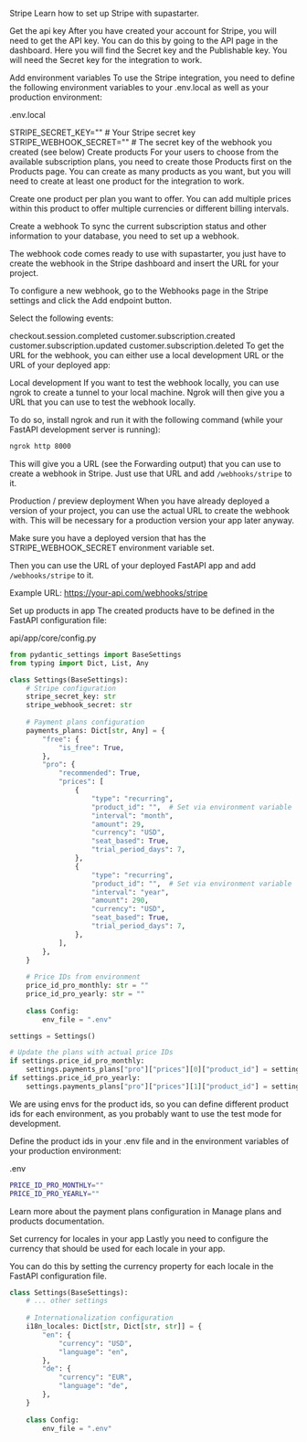 Stripe
Learn how to set up Stripe with supastarter.

Get the api key
After you have created your account for Stripe, you will need to get the API key. You can do this by going to the API page in the dashboard. Here you will find the Secret key and the Publishable key. You will need the Secret key for the integration to work.

Add environment variables
To use the Stripe integration, you need to define the following environment variables to your .env.local as well as your production environment:

.env.local

STRIPE_SECRET_KEY="" # Your Stripe secret key
STRIPE_WEBHOOK_SECRET="" # The secret key of the webhook you created (see below)
Create products
For your users to choose from the available subscription plans, you need to create those Products first on the Products page. You can create as many products as you want, but you will need to create at least one product for the integration to work.

Create one product per plan you want to offer. You can add multiple prices within this product to offer multiple currencies or different billing intervals.



Create a webhook
To sync the current subscription status and other information to your database, you need to set up a webhook.

The webhook code comes ready to use with supastarter, you just have to create the webhook in the Stripe dashboard and insert the URL for your project.

To configure a new webhook, go to the Webhooks page in the Stripe settings and click the Add endpoint button.



Select the following events:

checkout.session.completed
customer.subscription.created
customer.subscription.updated
customer.subscription.deleted
To get the URL for the webhook, you can either use a local development URL or the URL of your deployed app:

Local development
If you want to test the webhook locally, you can use ngrok to create a tunnel to your local machine. Ngrok will then give you a URL that you can use to test the webhook locally.

To do so, install ngrok and run it with the following command (while your FastAPI development server is running):

```bash
ngrok http 8000
```

This will give you a URL (see the Forwarding output) that you can use to create a webhook in Stripe. Just use that URL and add `/webhooks/stripe` to it.

Production / preview deployment
When you have already deployed a version of your project, you can use the actual URL to create the webhook with. This will be necessary for a production version your app later anyway.

Make sure you have a deployed version that has the STRIPE_WEBHOOK_SECRET environment variable set.

Then you can use the URL of your deployed FastAPI app and add `/webhooks/stripe` to it.

Example URL: https://your-api.com/webhooks/stripe

Set up products in app
The created products have to be defined in the FastAPI configuration file:

api/app/core/config.py

```python
from pydantic_settings import BaseSettings
from typing import Dict, List, Any

class Settings(BaseSettings):
    # Stripe configuration
    stripe_secret_key: str
    stripe_webhook_secret: str
    
    # Payment plans configuration
    payments_plans: Dict[str, Any] = {
        "free": {
            "is_free": True,
        },
        "pro": {
            "recommended": True,
            "prices": [
                {
                    "type": "recurring",
                    "product_id": "",  # Set via environment variable
                    "interval": "month",
                    "amount": 29,
                    "currency": "USD",
                    "seat_based": True,
                    "trial_period_days": 7,
                },
                {
                    "type": "recurring",
                    "product_id": "",  # Set via environment variable  
                    "interval": "year",
                    "amount": 290,
                    "currency": "USD",
                    "seat_based": True,
                    "trial_period_days": 7,
                },
            ],
        },
    }
    
    # Price IDs from environment
    price_id_pro_monthly: str = ""
    price_id_pro_yearly: str = ""
    
    class Config:
        env_file = ".env"

settings = Settings()

# Update the plans with actual price IDs
if settings.price_id_pro_monthly:
    settings.payments_plans["pro"]["prices"][0]["product_id"] = settings.price_id_pro_monthly
if settings.price_id_pro_yearly:
    settings.payments_plans["pro"]["prices"][1]["product_id"] = settings.price_id_pro_yearly
```
We are using envs for the product ids, so you can define different product ids for each environment, as you probably want to use the test mode for development.

Define the product ids in your .env file and in the environment variables of your production environment:

.env

```bash
PRICE_ID_PRO_MONTHLY=""
PRICE_ID_PRO_YEARLY=""
```
Learn more about the payment plans configuration in Manage plans and products documentation.

Set currency for locales in your app
Lastly you need to configure the currency that should be used for each locale in your app.

You can do this by setting the currency property for each locale in the FastAPI configuration file.

```python
class Settings(BaseSettings):
    # ... other settings
    
    # Internationalization configuration
    i18n_locales: Dict[str, Dict[str, str]] = {
        "en": {
            "currency": "USD",
            "language": "en",
        },
        "de": {
            "currency": "EUR", 
            "language": "de",
        },
    }
    
    class Config:
        env_file = ".env"
```
